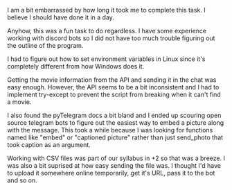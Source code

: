 I am a bit embarrassed by how long it took me to complete this task. I believe I should have done it in a day.

Anyhow, this was a fun task to do regardless. I have some experience working with discord bots so I did not have too much trouble
figuring out the outline of the program.

I had to figure out how to set environment variables in Linux since it's completely different from how Windows does it.

Getting the movie information from the API and sending it in the chat was easy enough. However, the API seems to be a bit 
inconsistent and I had to implement try-except to prevent the script from breaking when it can't find a movie. 

I also found the pyTelegram docs a bit bland and I ended up scouring open source telegram bots to figure out the easiest way to 
embed a picture along with the message. This took a while because I was looking for functions named like "embed" or "captioned 
picture" rather than just send_photo that took caption as an argument.

Working with CSV files was part of our syllabus in +2 so that was a breeze. I was also a bit suprised at how easy sending the 
file was. I thought I'd have to upload it somewhere online temporarily, get it's URL, pass it to the bot and so on.